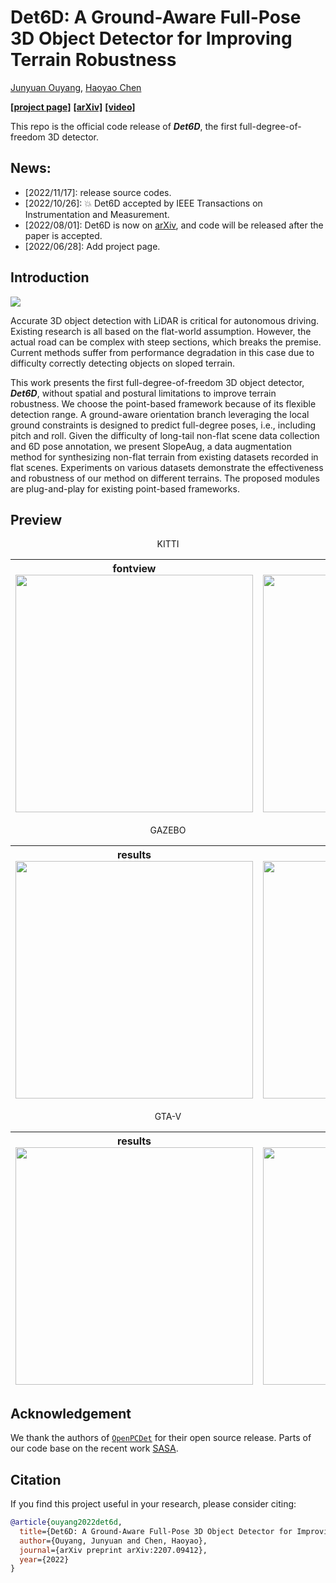 # Det6D: A Ground-Aware Full-Pose 3D Object Detector for Improving Terrain Robustness

[Junyuan Ouyang](https://github.com/OuyangJunyuan), [Haoyao Chen](https://github.com/HitszChen)

[**[project page]**](https://hitsz-nrsl.github.io/De6D/) [**[arXiv]**](https://arxiv.org/abs/2207.09412) [**[video]**](https://youtu.be/VOQU78gdF9k)

This repo is the official code release of ***Det6D***, the first full-degree-of-freedom 3D detector.

## News:
* [2022/11/17]: release source codes.
* [2022/10/26]: :boom: Det6D accepted by IEEE Transactions on Instrumentation and Measurement.
* [2022/08/01]: Det6D is now on [arXiv](https://arxiv.org/abs/2207.09412), and code will be released after the paper is accepted. 
* [2022/06/28]: Add project page.

## Introduction

<img src="docs/img/pipeline.png" />

Accurate 3D object detection with LiDAR is critical for autonomous driving. Existing research is all based on the flat-world assumption. However, the actual road can be complex with steep sections, which breaks the premise. Current methods suffer from performance degradation in this case due to difficulty correctly detecting objects on sloped terrain. 

This work presents the first full-degree-of-freedom 3D object detector, ***Det6D***, without spatial and postural limitations to improve terrain robustness. We choose the point-based framework because of its flexible detection range. A ground-aware orientation branch leveraging the local ground constraints is designed to predict full-degree poses, i.e., including pitch and roll. Given the difficulty of long-tail non-flat scene data collection and 6D pose annotation, we present SlopeAug, a data augmentation method for synthesizing non-flat terrain from existing datasets recorded in flat scenes. Experiments on various datasets demonstrate the effectiveness and robustness of our method on different terrains. The proposed modules are plug-and-play for existing point-based frameworks.

## Preview

<p>
<div style="text-align: center;">
KITTI
</div>
</p>

| fontview<img src="docs/img/slopedkitti.gif" width="380"/> | sideview<img src="docs/img/slopedkitti_side.gif" width="380"/> |
| :-------------------------------------------------------: | :----------------------------------------------------------: |

<p>
<div style="text-align: center;">
GAZEBO
</div>
</p>

| results<img src="docs/img/gazebo_upslope_result.gif" width="380"/> | scene<img src="docs/img/gazebo_upslope.gif" width="380"/> |
| :----------------------------------------------------------: | :-------------------------------------------------------: |

<p>
<div style="text-align: center;">
GTA-V
</div>
</p>

| results<img src="docs/img/gtav_points.gif" width="380"/> | scene<img src="docs/img/gtav_imgs.gif" width="380"/> |
| :------------------------------------------------------: | :--------------------------------------------------: |


## Acknowledgement

We thank the authors of [`OpenPCDet`](https://github.com/open-mmlab/OpenPCDet) for their open source release. Parts of our code base on the recent work [SASA](https://github.com/blakechen97/SASA).



## Citation

If you find this project useful in your research, please consider citing:
```bib
@article{ouyang2022det6d,
  title={Det6D: A Ground-Aware Full-Pose 3D Object Detector for Improving Terrain Robustness},
  author={Ouyang, Junyuan and Chen, Haoyao},
  journal={arXiv preprint arXiv:2207.09412},
  year={2022}
}
```